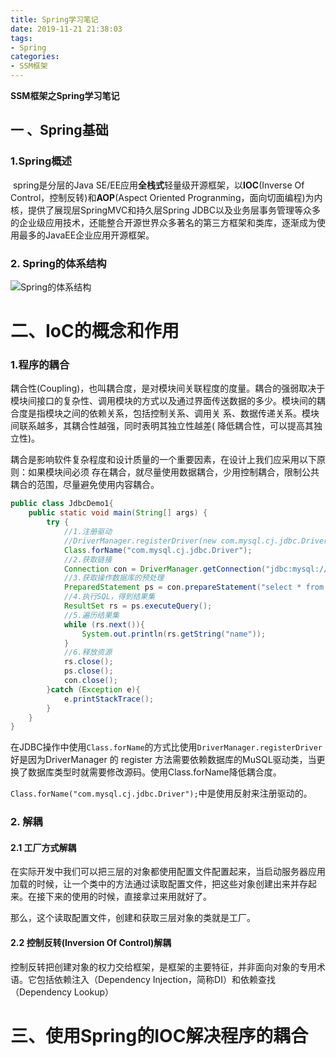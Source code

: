 ```yaml
---
title: Spring学习笔记
date: 2019-11-21 21:38:03
tags:
- Spring
categories:
- SSM框架
---
```


**SSM框架之Spring学习笔记**

<!--more-->

## 一 、Spring基础

### 1.Spring概述

​		spring是分层的Java SE/EE应用**全栈式**轻量级开源框架，以**IOC**(Inverse Of Control，控制反转)和**AOP**(Aspect Oriented Progranming，面向切面编程)为内核，提供了展现层SpringMVC和持久层Spring JDBC以及业务层事务管理等众多的企业级应用技术，还能整合开源世界众多著名的第三方框架和类库，逐渐成为使用最多的JavaEE企业应用开源框架。

### 2. Spring的体系结构

![Spring的体系结构](http://ww1.sinaimg.cn/large/006zQofnly1gbh0mtz179j30k00f00u1.jpg)

# 二、IoC的概念和作用

### 1.程序的耦合

​        耦合性(Coupling)，也叫耦合度，是对模块间关联程度的度量。耦合的强弱取决于模块间接口的复杂性、调用模块的方式以及通过界面传送数据的多少。模块间的耦合度是指模块之间的依赖关系，包括控制关系、调用关 系、数据传递关系。模块间联系越多，其耦合性越强，同时表明其独立性越差( 降低耦合性，可以提高其独立性)。

​        耦合是影响软件复杂程度和设计质量的一个重要因素，在设计上我们应采用以下原则：如果模块间必须 存在耦合，就尽量使用数据耦合，少用控制耦合，限制公共耦合的范围，尽量避免使用内容耦合。

```java
public class JdbcDemo1{
    public static void main(String[] args) {
        try {
            //1.注册驱动
            //DriverManager.registerDriver(new com.mysql.cj.jdbc.Driver());
            Class.forName("com.mysql.cj.jdbc.Driver");
            //2.获取链接
            Connection con = DriverManager.getConnection("jdbc:mysql://localhost:3306/spring?useUnicode=true&characterEncoding=utf-8&useSSL=false&serverTimezone=UTC","root", "123456");
            //3.获取操作数据库的预处理
            PreparedStatement ps = con.prepareStatement("select * from account");
            //4.执行SQL，得到结果集
            ResultSet rs = ps.executeQuery();
            //5.遍历结果集
            while (rs.next()){
                System.out.println(rs.getString("name"));
            }
            //6.释放资源
            rs.close();
            ps.close();
            con.close();
        }catch (Exception e){
            e.printStackTrace();
        }
    }
}
```

在JDBC操作中使用`Class.forName`的方式比使用`DriverManager.registerDriver`好是因为DriverManager 的 register 方法需要依赖数据库的MuSQL驱动类，当更换了数据库类型时就需要修改源码。使用Class.forName降低耦合度。

`Class.forName("com.mysql.cj.jdbc.Driver");`中是使用反射来注册驱动的。

### 2. 解耦

#### 2.1 工厂方式解耦

在实际开发中我们可以把三层的对象都使用配置文件配置起来，当启动服务器应用加载的时候，让一个类中的方法通过读取配置文件，把这些对象创建出来并存起来。在接下来的使用的时候，直接拿过来用就好了。 

那么，这个读取配置文件，创建和获取三层对象的类就是工厂。

#### 2.2 控制反转(Inversion Of Control)解耦

控制反转把创建对象的权力交给框架，是框架的主要特征，并非面向对象的专用术语。它包括依赖注入（Dependency Injection，简称DI）和依赖查找（Dependency Lookup）

# 三、使用Spring的IOC解决程序的耦合

